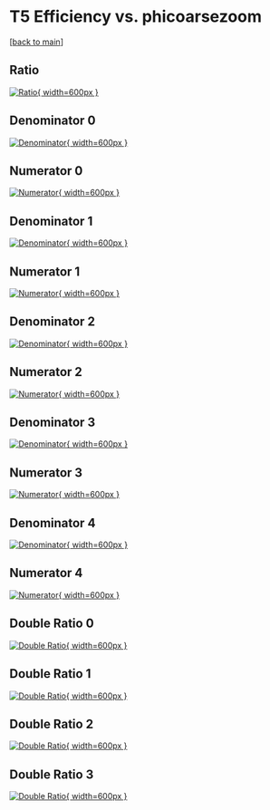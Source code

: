 # T5 Efficiency vs. phicoarsezoom

[[back to main](./)]



## Ratio

[![Ratio](../mtv/var/T5_vtr_0_-1_eff_phicoarsezoom.png){ width=600px }](../mtv/var/T5_vtr_0_-1_eff_phicoarsezoom.pdf)

## Denominator 0

[![Denominator](../mtv/den/T5_vtr_0_-1_eff_phicoarsezoom_den0.png){ width=600px }](../mtv/den/T5_vtr_0_-1_eff_phicoarsezoom_den0.pdf)

## Numerator 0

[![Numerator](../mtv/num/T5_vtr_0_-1_eff_phicoarsezoom_num0.png){ width=600px }](../mtv/num/T5_vtr_0_-1_eff_phicoarsezoom_num0.pdf)

## Denominator 1

[![Denominator](../mtv/den/T5_vtr_0_-1_eff_phicoarsezoom_den1.png){ width=600px }](../mtv/den/T5_vtr_0_-1_eff_phicoarsezoom_den1.pdf)

## Numerator 1

[![Numerator](../mtv/num/T5_vtr_0_-1_eff_phicoarsezoom_num1.png){ width=600px }](../mtv/num/T5_vtr_0_-1_eff_phicoarsezoom_num1.pdf)

## Denominator 2

[![Denominator](../mtv/den/T5_vtr_0_-1_eff_phicoarsezoom_den2.png){ width=600px }](../mtv/den/T5_vtr_0_-1_eff_phicoarsezoom_den2.pdf)

## Numerator 2

[![Numerator](../mtv/num/T5_vtr_0_-1_eff_phicoarsezoom_num2.png){ width=600px }](../mtv/num/T5_vtr_0_-1_eff_phicoarsezoom_num2.pdf)

## Denominator 3

[![Denominator](../mtv/den/T5_vtr_0_-1_eff_phicoarsezoom_den3.png){ width=600px }](../mtv/den/T5_vtr_0_-1_eff_phicoarsezoom_den3.pdf)

## Numerator 3

[![Numerator](../mtv/num/T5_vtr_0_-1_eff_phicoarsezoom_num3.png){ width=600px }](../mtv/num/T5_vtr_0_-1_eff_phicoarsezoom_num3.pdf)

## Denominator 4

[![Denominator](../mtv/den/T5_vtr_0_-1_eff_phicoarsezoom_den4.png){ width=600px }](../mtv/den/T5_vtr_0_-1_eff_phicoarsezoom_den4.pdf)

## Numerator 4

[![Numerator](../mtv/num/T5_vtr_0_-1_eff_phicoarsezoom_num4.png){ width=600px }](../mtv/num/T5_vtr_0_-1_eff_phicoarsezoom_num4.pdf)

## Double Ratio 0

[![Double Ratio](../mtv/ratio/T5_vtr_0_-1_eff_phicoarsezoom_ratio0.png){ width=600px }](../mtv/ratio/T5_vtr_0_-1_eff_phicoarsezoom_ratio0.pdf)

## Double Ratio 1

[![Double Ratio](../mtv/ratio/T5_vtr_0_-1_eff_phicoarsezoom_ratio1.png){ width=600px }](../mtv/ratio/T5_vtr_0_-1_eff_phicoarsezoom_ratio1.pdf)

## Double Ratio 2

[![Double Ratio](../mtv/ratio/T5_vtr_0_-1_eff_phicoarsezoom_ratio2.png){ width=600px }](../mtv/ratio/T5_vtr_0_-1_eff_phicoarsezoom_ratio2.pdf)

## Double Ratio 3

[![Double Ratio](../mtv/ratio/T5_vtr_0_-1_eff_phicoarsezoom_ratio3.png){ width=600px }](../mtv/ratio/T5_vtr_0_-1_eff_phicoarsezoom_ratio3.pdf)

